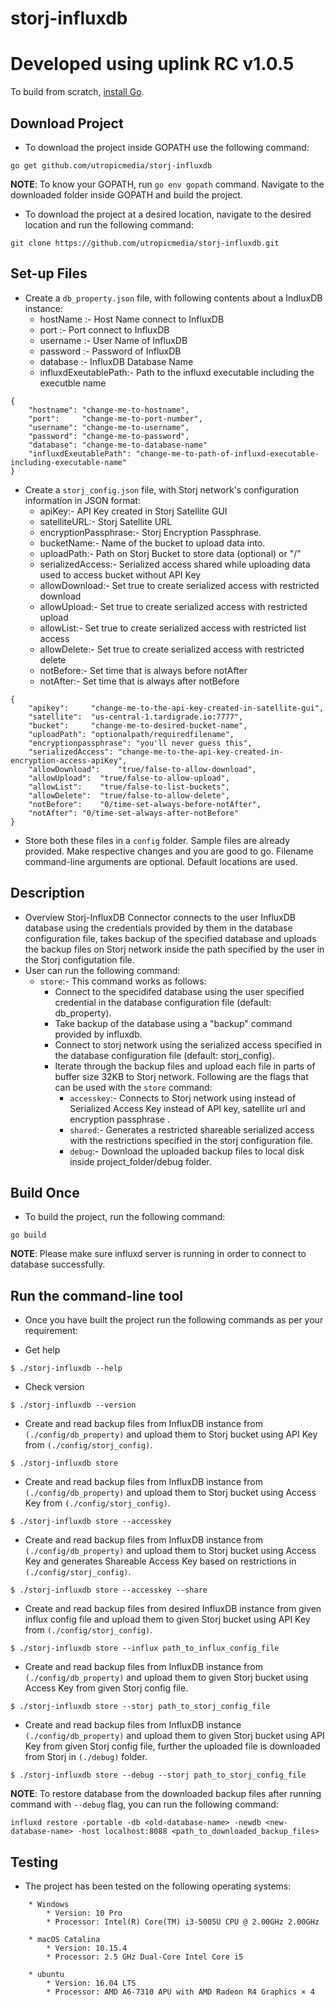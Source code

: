 # storj-influxdb

# Developed using uplink RC v1.0.5

To build from scratch, [install Go](https://golang.org/doc/install#install).

## Download Project
* To download the project inside GOPATH use the following command:
```
go get github.com/utropicmedia/storj-influxdb
```
**NOTE**: To know your GOPATH, run ```go env gopath``` command. Navigate to the downloaded folder inside GOPATH and build the project.

* To download the project at a desired location, navigate to the desired location and run the following command:
```
git clone https://github.com/utropicmedia/storj-influxdb.git
```

## Set-up Files
* Create a `db_property.json` file, with following contents about a IndluxDB instance:
	* hostName :- Host Name connect to InfluxDB
	* port :- Port connect to InfluxDB
	* username :- User Name of InfluxDB
	* password :- Password of InfluxDB
	* database :- InfluxDB Database Name
	* influxdExeutablePath:- Path to the influxd executable including the executble name
```
{
	"hostname": "change-me-to-hostname",
	"port":     "change-me-to-port-number",
	"username": "change-me-to-username",
	"password": "change-me-to-password",
	"database": "change-me-to-database-name"
	"influxdExeutablePath": "change-me-to-path-of-influxd-executable-including-executable-name"
}
```

* Create a `storj_config.json` file, with Storj network's configuration information in JSON format:
	* apiKey:- API Key created in Storj Satellite GUI
	* satelliteURL:- Storj Satellite URL
	* encryptionPassphrase:- Storj Encryption Passphrase.
	* bucketName:- Name of the bucket to upload data into.
	* uploadPath:- Path on Storj Bucket to store data (optional) or "/"
	* serializedAccess:- Serialized access shared while uploading data used to access bucket without API Key
	* allowDownload:- Set true to create serialized access with restricted download
	* allowUpload:- Set true to create serialized access with restricted upload
	* allowList:- Set true to create serialized access with restricted list access
	* allowDelete:- Set true to create serialized access with restricted delete
	* notBefore:- Set time that is always before notAfter
	* notAfter:- Set time that is always after notBefore

```
{
	"apikey":     "change-me-to-the-api-key-created-in-satellite-gui",
	"satellite":  "us-central-1.tardigrade.io:7777",
	"bucket":     "change-me-to-desired-bucket-name",
	"uploadPath": "optionalpath/requiredfilename",
	"encryptionpassphrase": "you'll never guess this",
	"serializedAccess": "change-me-to-the-api-key-created-in-encryption-access-apiKey",
	"allowDownload":	"true/false-to-allow-download",
	"allowUpload":	"true/false-to-allow-upload",
	"allowList":	"true/false-to-list-buckets",
	"allowDelete":	"true/false-to-allow-delete",
	"notBefore":	"0/time-set-always-before-notAfter",
	"notAfter":	"0/time-set-always-after-notBefore"
}
```

* Store both these files in a `config` folder. Sample files are already provided. Make respective changes and you are good to go. Filename command-line arguments are optional. Default locations are used.

## Description
* Overview
	Storj-InfluxDB Connector connects to the user InfluxDB database using the credentials provided by them in the database configuration file, takes backup of the specified database and uploads the backup files on Storj network inside the path specified by the user in the Storj configutation file.
* User can run the following command:
	* `store`:- This command works as follows:
		* Connect to the specidifed database using the user specified credential in the database configuration file (default: db_property).
		* Take backup of the database using a "backup" command provided by influxdb.
		* Connect to storj network using the serialized access specified in the database configuration file (default: storj_config).
		* Iterate through the backup files and upload each file in parts of buffer size 32KB to Storj network.
		Following are the flags that can be used with the `store` command:
			* `accesskey`:- Connects to Storj network using instead of Serialized Access Key instead of API key, satellite url and encryption passphrase .
			* `shared`:- Generates a restricted shareable serialized access with the restrictions specified in the storj configuration file.
			* `debug`:- Download the uploaded backup files to local disk inside project_folder/debug folder.

## Build Once
* To build the project, run the following command:
```
go build
```

**NOTE**: Please make sure influxd server is running in order to connect to database successfully.

## Run the command-line tool
* Once you have built the project run the following commands as per your requirement:

* Get help
```
$ ./storj-influxdb --help
```

* Check version
```
$ ./storj-influxdb --version
```

* Create and read backup files from InfluxDB instance from `(./config/db_property)` and upload them to Storj bucket using API Key from `(./config/storj_config)`. 
```
$ ./storj-influxdb store
```

* Create and read backup files from InfluxDB instance from `(./config/db_property)` and upload them to Storj bucket using Access Key from `(./config/storj_config)`. 
```
$ ./storj-influxdb store --accesskey
```

* Create and read backup files from InfluxDB instance from `(./config/db_property)` and upload them to Storj bucket using Access Key and generates Shareable Access Key based on restrictions in `(./config/storj_config)`. 
```
$ ./storj-influxdb store --accesskey --share
```

* Create and read backup files from desired InfluxDB instance from given influx config file and upload them to given Storj bucket using API Key from `(./config/storj_config)`. 
```
$ ./storj-influxdb store --influx path_to_influx_config_file
```

* Create and read backup files from InfluxDB instance from `(./config/db_property)` and upload them to given Storj bucket using Access Key from given Storj config file. 
```
$ ./storj-influxdb store --storj path_to_storj_config_file
```

* Create and read backup files from InfluxDB instance `(./config/db_property)` and upload them to given Storj bucket using API Key from given Storj config file, further the uploaded file is downloaded from Storj in `(./debug)` folder. 
```
$ ./storj-influxdb store --debug --storj path_to_storj_config_file
```
**NOTE**: To restore database from the downloaded backup files after running command with `--debug` flag, you can run the following command:
```
influxd restore -portable -db <old-database-name> -newdb <new-database-name> -host localhost:8088 <path_to_downloaded_backup_files>
``` 

##  Testing
* The project has been tested on the following operating systems:
```
	* Windows
		* Version: 10 Pro
		* Processor: Intel(R) Core(TM) i3-5005U CPU @ 2.00GHz 2.00GHz

	* macOS Catalina
		* Version: 10.15.4
		* Processor: 2.5 GHz Dual-Core Intel Core i5

	* ubuntu
		* Version: 16.04 LTS
		* Processor: AMD A6-7310 APU with AMD Radeon R4 Graphics × 4
```
